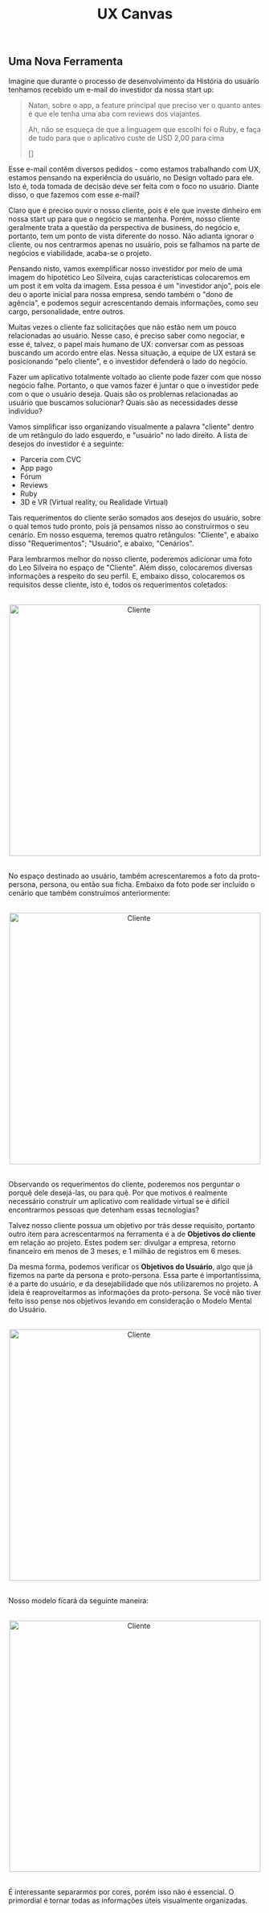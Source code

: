 <div align="center">
  
  # UX Canvas
  
</div>

<br>

## Uma Nova Ferramenta

Imagine que durante o processo de desenvolvimento da História do usuário tenhamos recebido um e-mail do investidor da nossa start up:

> Natan, sobre o app, a feature principal que preciso ver o quanto antes é que ele tenha uma aba com reviews dos viajantes.
>
> Ah, não se esqueça de que a linguagem que escolhi foi o Ruby, e faça de tudo para que o aplicativo custe de USD 2,00 para cima
>
> []

Esse e-mail contêm diversos pedidos - como estamos trabalhando com UX, estamos pensando na experiência do usuário, no Design voltado para ele. Isto é, toda tomada de decisão deve ser feita com o foco no usuário. Diante disso, o que fazemos com esse e-mail?

Claro que é preciso ouvir o nosso cliente, pois é ele que investe dinheiro em nossa start up para que o negócio se mantenha. Porém, nosso cliente geralmente trata a questão da perspectiva de business, do negócio e, portanto, tem um ponto de vista diferente do nosso. Não adianta ignorar o cliente, ou nos centrarmos apenas no usuário, pois se falhamos na parte de negócios e viabilidade, acaba-se o projeto.

Pensando nisto, vamos exemplificar nosso investidor por meio de uma imagem do hipotético Leo Silveira, cujas características colocaremos em um post it em volta da imagem. Essa pessoa é um "investidor anjo", pois ele deu o aporte inicial para nossa empresa, sendo também o "dono de agência", e podemos seguir acrescentando demais informações, como seu cargo, personalidade, entre outros.

Muitas vezes o cliente faz solicitações que não estão nem um pouco relacionadas ao usuário. Nesse caso, é preciso saber como negociar, e esse é, talvez, o papel mais humano de UX: conversar com as pessoas buscando um acordo entre elas. Nessa situação, a equipe de UX estará se posicionando "pelo cliente", e o investidor defenderá o lado do negócio.

Fazer um aplicativo totalmente voltado ao cliente pode fazer com que nosso negócio falhe. Portanto, o que vamos fazer é juntar o que o investidor pede com o que o usuário deseja. Quais são os problemas relacionadas ao usuário que buscamos solucionar? Quais são as necessidades desse indivíduo?

Vamos simplificar isso organizando visualmente a palavra "cliente" dentro de um retângulo do lado esquerdo, e "usuário" no lado direito. A lista de desejos do investidor é a seguinte:

+ Parceria com CVC
+ App pago
+ Fórum
+ Reviews
+ Ruby
+ 3D e VR (Virtual reality, ou Realidade Virtual)

Tais requerimentos do cliente serão somados aos desejos do usuário, sobre o qual temos tudo pronto, pois já pensamos nisso ao construirmos o seu cenário. Em nosso esquema, teremos quatro retângulos: "Cliente", e abaixo disso "Requerimentos"; "Usuário", e abaixo, "Cenários".

Para lembrarmos melhor do nosso cliente, poderemos adicionar uma foto do Leo Silveira no espaço de "Cliente". Além disso, colocaremos diversas informações a respeito do seu perfil. E, embaixo disso, colocaremos os requisitos desse cliente, isto é, todos os requerimentos coletados:


<br>

<div align="center">

<img src="images/cliente.png" alt="Cliente" width="500">

</div>

<br>

No espaço destinado ao usuário, também acrescentaremos a foto da proto-persona, persona, ou então sua ficha. Embaixo da foto pode ser incluído o cenário que também construímos anteriormente:

<br>

<div align="center">

<img src="images/cliente.png" alt="Cliente" width="500">

</div>

<br>

Observando os requerimentos do cliente, poderemos nos perguntar o porquê dele desejá-las, ou para quê. Por que motivos é realmente necessário construir um aplicativo com realidade virtual se é difícil encontrarmos pessoas que detenham essas tecnologias?

Talvez nosso cliente possua um objetivo por trás desse requisito, portanto outro item para acrescentarmos na ferramenta é a de **Objetivos do cliente** em relação ao projeto. Estes podem ser: divulgar a empresa, retorno financeiro em menos de 3 meses, e 1 milhão de registros em 6 meses.

Da mesma forma, podemos verificar os **Objetivos do Usuário**, algo que já fizemos na parte da persona e proto-persona. Essa parte é importantíssima, é a parte do usuário, e da desejabilidade que nós utilizaremos no projeto. A ideia é reaproveitarmos as informações da proto-persona. Se você não tiver feito isso pense nos objetivos levando em consideração o Modelo Mental do Usuário.

<br>

<div align="center">

<img src="images/cliente.png" alt="Cliente" width="500">

</div>

<br>

Nosso modelo ficará da seguinte maneira:


<br>

<div align="center">

<img src="images/cliente.png" alt="Cliente" width="500">

</div>

<br>

É interessante separarmos por cores, porém isso não é essencial. O primordial é tornar todas as informações úteis visualmente organizadas.